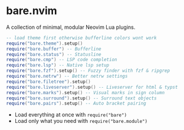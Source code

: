 # bare.nvim

A collection of minimal, modular Neovim Lua plugins.

```lua
-- load theme first otherwise bufferline colors wont work
require("bare.theme").setup()
require("bare.buffer") -- Bufferline
require("bare.status") -- Statusline
require("bare.cmp") -- LSP code completion
require("bare.lsp") -- Native lsp setup
require("bare.fzf").setup() -- Fuzzy finder with fzf & ripgrep
require("bare.netrw") -- Better netrw settings
require("bare.filetree").setup()
require("bare.liveserver").setup() -- Liveserver for html & typst
require("bare.marks").setup() -- Visual marks in sign column
require("bare.surround").setup() -- Surround text objects
require("bare.pairs").setup() -- Auto bracket pairing
```

- Load everything at once with `require("bare")`
- Load only what you need with `require("bare.module")`

